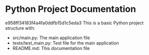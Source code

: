 # Python Project Documentation
e958ff34183f4a4fa0ddfb15d1c5eda3
This is a basic Python project structure with:
- src/main.py: The main application file
- tests/test_main.py: Test file for the main application
- README.md: This documentation file
